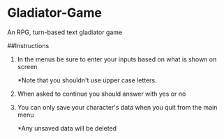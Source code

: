 # Gladiator-Game
An RPG, turn-based text gladiator game

##Instructions
1. In the menus be sure to enter your inputs based on what is shown on screen

   *Note that you shouldn't use upper case letters.
3. When asked to continue you should answer with yes or no
4. You can only save your character's data when you quit from the main menu

   *Any unsaved data will be deleted
